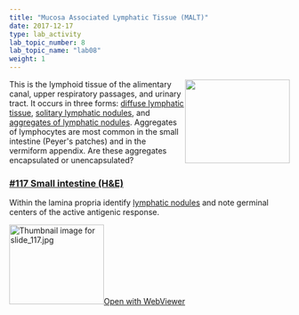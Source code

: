 ```yaml
---
title: "Mucosa Associated Lymphatic Tissue (MALT)"
date: 2017-12-17
type: lab_activity
lab_topic_number: 8
lab_topic_name: "lab08"
weight: 1
---
```

<div class="entrybody">
						<p><img src="/assets/images/117%20small%20intestine.jpg" style="width:188px; height:150px; float:right;">This is the lymphoid tissue of the alimentary canal, upper respiratory passages, and urinary tract. It occurs in three forms: <u>diffuse lymphatic tissue</u>, <u>solitary lymphatic nodules</u>, and <u>aggregates of lymphatic nodules</u>.  Aggregates of lymphocytes are most common in the small intestine (Peyer's patches) and in the vermiform appendix.  Are these aggregates encapsulated or unencapsulated?</p>

<h3><u>#117 Small intestine (H&amp;E)</u></h3>

<p>Within the lamina propria identify <u>lymphatic nodules</u> and note germinal centers of the active antigenic response.</p>

<div class="thumbnail"> <a href="http://virtualslides.cumc.columbia.edu/117.svs/view.apml?" target="_blank"><img alt="Thumbnail image for slide_117.jpg" src="/assets/images/slide_117-thumb-170x143-1665.jpg" width="170" height="143" class="mt-image-left"></a><a href="http://virtualslides.cumc.columbia.edu/117.svs/view.apml?" target="_blank">Open with WebViewer</a></div>
						
						
</div>
